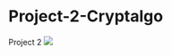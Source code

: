 # Project-2-Cryptalgo
Project 2
![](https://github.com/Mosi-oa-tunya-2022/Project-2-Quantum_Crypto/blob/main/chart-.png)
